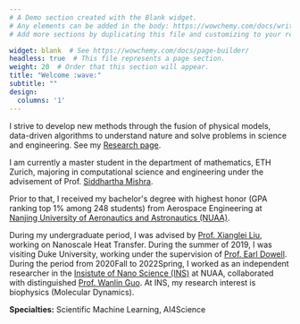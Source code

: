```yaml
---
# A Demo section created with the Blank widget.
# Any elements can be added in the body: https://wowchemy.com/docs/writing-markdown-latex/
# Add more sections by duplicating this file and customizing to your requirements.

widget: blank  # See https://wowchemy.com/docs/page-builder/
headless: true  # This file represents a page section.
weight: 20  # Order that this section will appear.
title: "Welcome :wave:"
subtitle: ""
design:
  columns: '1'
---
```


I strive to develop new methods through the fusion of physical models, data-driven algorithms to understand nature and solve problems in science and engineering. See my [Research page](project). 

I am currently a master student in the department of mathematics, ETH Zurich, majoring in computational science and engineering under the advisement of Prof. [Siddhartha Mishra](https://ethz.ch/en/the-eth-zurich/organisation/who-is-who/math/details.MTY2MzQ3.TGlzdC8xOTA3LDE2NjkxMjU2NTE=.html).

Prior to that, I received my bachelor's degree with highest honor (GPA ranking top 1% among 248 students) from Aerospace Engineering at [Nanjing University of Aeronautics and Astronautics (NUAA)](http://www.nuaa.edu.cn/).

During my undergraduate period, I was advised by [Prof. Xianglei Liu](https://scholar.google.com/citations?hl=en&user=RxW3otEAAAAJ&view_op=list_works&sortby=pubdate), working on Nanoscale Heat Transfer. During the summer of 2019, I was visiting Duke University, working under the supervision of [Prof. Earl Dowell](https://mems.duke.edu/faculty/earl-dowell). During the period from 2020Fall to 2022Spring, I worked as an independent researcher in the [Insistute of Nano Science (INS)](http://ins.nuaa.edu.cn/) at NUAA, collaborated with distinguished [Prof. Wanlin Guo](http://ins.nuaa.edu.cn/chinese/Members/detail.aspx?id=25). At INS, my research interest is biophysics (Molecular Dynamics). 

**Specialties:** Scientific Machine Learning, AI4Science


